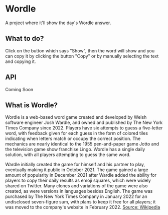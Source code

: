 # Wordle
A project where it'll show the day's Wordle answer. 
## What to do?
Click on the button which says "Show", then the word will show and you can copy it by clicking the button "Copy" or by manually selecting the text and copying it.
## API
Coming Soon
## What is Wordle?
Wordle is a web-based word game created and developed by Welsh software engineer Josh Wardle, and owned and published by The New York Times Company since 2022. Players have six attempts to guess a five-letter word, with feedback given for each guess in the form of colored tiles indicating when letters match or occupy the correct position. The mechanics are nearly identical to the 1955 pen-and-paper game Jotto and the television game show franchise Lingo. Wordle has a single daily solution, with all players attempting to guess the same word.

Wardle initially created the game for himself and his partner to play, eventually making it public in October 2021. The game gained a large amount of popularity in December 2021 after Wardle added the ability for players to copy their daily results as emoji squares, which were widely shared on Twitter. Many clones and variations of the game were also created, as were versions in languages besides English. The game was purchased by The New York Times Company in January 2022 for an undisclosed seven-figure sum, with plans to keep it free for all players; it was moved to the company's website in February 2022.
[Source: Wikipedia](https://wikipedia.org/wiki/Wordle)
